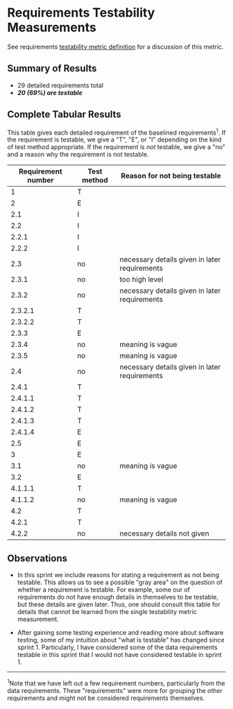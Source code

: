 # Requirements Testability Measurements

See requirements [testability metric definition](../metric-definitions/requirements-testability-metric.md) 
for a discussion of this metric.

## Summary of Results

* 29 detailed requirements total
* ***20 (69%) are testable***

## Complete Tabular Results

This table gives each detailed requirement of the baselined requirements<sup>1</sup>. If the 
requirement is testable, we give a "T", "E", or "I" depending on the kind of test 
method appropriate. If the requirement is *not* testable, we give a "no" and a 
reason why the requirement is not testable.

Requirement number | Test method | Reason for not being testable
--- | --- | ---
1 | T | 
2 | E | 
2.1 | I | 
2.2 | I | 
2.2.1 | I | 
2.2.2 | I | 
2.3 | no | necessary details given in later requirements
2.3.1 | no | too high level
2.3.2 | no | necessary details given in later requirements
2.3.2.1 | T | 
2.3.2.2 | T | 
2.3.3 | E | 
2.3.4 | no | meaning is vague
2.3.5 | no | meaning is vague
2.4 | no | necessary details given in later requirements
2.4.1 | T | 
2.4.1.1 | T | 
2.4.1.2 | T | 
2.4.1.3 | T | 
2.4.1.4 | E | 
2.5 | E | 
3 | E | 
3.1 | no | meaning is vague
3.2 | E | 
4.1.1.1 | T | 
4.1.1.2 | no | meaning is vague
4.2 | T | 
4.2.1 | T | 
4.2.2 | no | necessary details not given

## Observations

* In this sprint we include reasons for stating a requirement as not being testable. 
This allows us to see a possible "gray area" on the question of whether a requirement is 
testable. For example, some our of requirements do not have enough details in 
themselves to be testable, but these details are given later. Thus, one should 
consult this table for details that cannot be learned from the single testability metric
measurement.

* After gaining some testing experience and reading more about software testing, 
some of my intuition about "what is testable" has changed since sprint 1. Particularly, 
I have considered some of the data requirements testable in this sprint that I would 
not have considered testable in sprint 1.


---
<sup>1</sup>Note that we have left out a few requirement numbers, particularly from 
the data requirements. These "requirements" were more for grouping the other 
requirements and might not be considered requirements themselves.